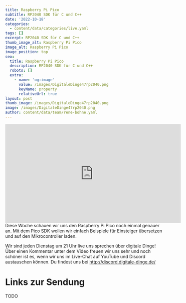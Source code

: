 ```yaml
---
title: Raspberry Pi Pico
subtitle: RP2040 SDK für C und C++
date: '2022-10-18'
categories:
  - content/data/categories/live.yaml
tags: []
excerpt: RP2040 SDK für C und C++
thumb_image_alt: Raspberry Pi Pico
image_alt: Raspberry Pi Pico
image_position: top
seo:
  title: Raspberry Pi Pico
  description: RP2040 SDK für C und C++
  robots: []
  extra:
    - name: 'og:image'
      value: /images/DigitaleDinge47rp2040.png
      keyName: property
      relativeUrl: true
layout: post
thumb_image: /images/DigitaleDinge47rp2040.png
image: /images/DigitaleDinge47rp2040.png
author: content/data/team/rene-bohne.yaml
---
```

<iframe width="560" height="315"
src="https://www.youtube.com/embed/MetRHwAH_Jg?modestbranding=1"
frameborder="0" allow="accelerometer; autoplay; encrypted-media;
gyroscope; picture-in-picture" allowfullscreen>\\\</iframe>
Diese Woche schauen wir uns den Raspberry Pi Pico noch einmal genauer an. Mit dem Pico SDK wollen wir einfach Beispiele für Einsteiger übersetzen und auf den Mikrocontroller laden. 

Wir sind jeden Dienstag um 21 Uhr live uns sprechen über digitale Dinge! Über einen Kommentar unter dem Video freuen wir uns sehr und noch schöner ist es, wenn wir uns im Live-Chat auf YouTube und Discord austauschen können. Du findest uns bei http://discord.digitale-dinge.de/

# Links zur Sendung

TODO